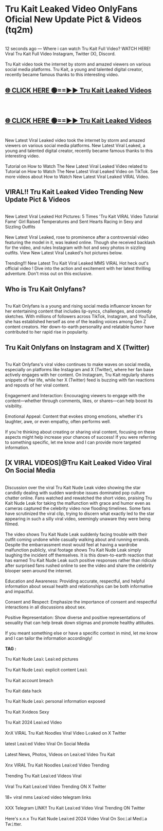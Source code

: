 # Tru Kait Leaked Video OnlyFans Oficial New Update Pict & Videos (tq2m)
<br>
12 seconds ago — Where i can watch Tru Kait Full Video? WATCH HERE! Viral Tru Kait Full Video Instagram, Twitter (X), Discord.
<br><br>
Tru Kait video took the internet by storm and amazed viewers on various social media platforms. Tru Kait, a young and talented digital creator, recently became famous thanks to this interesting video.
<br>
<h2><a href="https://play.trustnlinepharmacy.us?title=Tru_Kait">🌐 CLICK HERE 🟢==►► Tru Kait Leaked Videos</a></h2>
<br>
<h2><a href="https://play.trustnlinepharmacy.us?title=Tru_Kait">🌐 CLICK HERE 🟢==►► Tru Kait Leaked Videos</a></h2>
<br>
New Latest Viral Leaked video took the internet by storm and amazed viewers on various social media platforms. New Latest Viral Leaked, a young and talented digital creator, recently became famous thanks to this interesting video.
<br><br>
Tutorial on How to Watch The New Latest Viral Leaked Video related to Tutorial on How to Watch The New Latest Viral Leaked Video on TikTok. See more videos about How to Watch New Latest Viral Leaked VIRAL Video.
<br>
<h2>VIRAL!! Tru Kait Leaked Video Trending New Update Pict & Videos</h2>
<br>
New Latest Viral Leaked Hot Pictures: 5 Times 'Tru Kait VIRAL Video Tutorial Fame' Girl Raised Temperatures and Sent Hearts Racing in Sexy and Sizzling Outfits
<br><br>
New Latest Viral Leaked, rose to prominence after a controversial video featuring the model in it, was leaked online. Though she received backlash for the video, and rules Instagram with hot and sexy photos in sizzling outfits. View New Latest Viral Leaked's hot pictures below.
<br><br>
Trending!!! New Latest Tru Kait Viral Leaked MMS VIRAL Hot heck out's official video ! Dive into the action and excitement with her latest thrilling adventure. Don't miss out on this exclusive.
<br>
<h2>Who is Tru Kait Onlyfans?</h2>
<br>
Tru Kait Onlyfans is a young and rising social media influencer known for her entertaining content that includes lip-syncs, challenges, and comedy sketches. With millions of followers across TikTok, Instagram, and YouTube, she has established herself as one of the leading voices among Gen Z content creators. Her down-to-earth personality and relatable humor have contributed to her rapid rise in popularity.
<br>
<h2>Tru Kait Onlyfans on Instagram and X (Twitter)</h2>
<br>
Tru Kait Onlyfans's viral video continues to make waves on social media, especially on platforms like Instagram and X (Twitter), where her fan base actively engages with her content. On Instagram, Tru Kait regularly shares snippets of her life, while her X (Twitter) feed is buzzing with fan reactions and reposts of her viral content.
<br><br>
Engagement and Interaction: Encouraging viewers to engage with the content—whether through comments, likes, or shares—can help boost its visibility.
<br><br>
Emotional Appeal: Content that evokes strong emotions, whether it's laughter, awe, or even empathy, often performs well.
<br><br>
If you're thinking about creating or sharing viral content, focusing on these aspects might help increase your chances of success! If you were referring to something specific, let me know and I can provide more targeted information.
<br>
<h2>[X VIRAL VIDEOS]@Tru Kait Leaked Video Viral On Social Media</h2>
<br>
Discussion over the viral Tru Kait Nude Leak video showing the star candidly dealing with sudden wardrobe issues dominated pop culture chatter online. Fans watched and rewatched the short video, praising Tru Kait Nude Leak for taking the malfunction with grace and humor even as cameras captured the celebrity video now flooding timelines. Some fans have scrutinized the viral clip, trying to discern what exactly led to the star appearing in such a silly viral video, seemingly unaware they were being filmed.
<br><br>
The video shows Tru Kait Nude Leak suddenly facing trouble with their outfit coming undone while casually walking about and running errands. Despite the embarrassment most would feel at having a wardrobe malfunction publicly, viral footage shows Tru Kait Nude Leak simply laughing the incident off themselves. It is this down-to-earth reaction that has earned Tru Kait Nude Leak such positive responses rather than ridicule after surprised fans rushed online to see the video and share the celebrity blooper seen around the internet.
<br><br>
Education and Awareness: Providing accurate, respectful, and helpful information about sexual health and relationships can be both informative and impactful.
<br><br>
Consent and Respect: Emphasize the importance of consent and respectful interactions in all discussions about sex.
<br><br>
Positive Representation: Show diverse and positive representations of sexuality that can help break down stigmas and promote healthy attitudes.
<br><br>
If you meant something else or have a specific context in mind, let me know and I can tailor the information accordingly!
<br><br>
<strong>TAG :</strong>
<br><br>
Tru Kait Nude Lea𝚔 Lea𝚔ed pictures
<br><br>
Tru Kait Nude Lea𝚔 explicit content Lea𝚔
<br><br>
Tru Kait account breach
<br><br>
Tru Kait data hack
<br><br>
Tru Kait Nude Lea𝚔 personal information exposed
<br><br>
Tru Kait Xvideos Sexy
<br><br>
Tru Kait 2024 Lea𝚔ed Video
<br><br>
XnX VIRAL Tru Kait Noodles Viral Video L𝚎aked on X Twitter
<br><br>
latest Lea𝚔ed Video Viral On Social Media
<br><br>
Latest News, Photos, Videos on Lea𝚔ed Video Tru Kait
<br><br>
Xnx VIRAL Tru Kait Noodles Lea𝚔ed Video Trending
<br><br>
Trending Tru Kait Lea𝚔ed Videos Viral
<br><br>
Viral Tru Kait Lea𝚔ed Video Trending ON X Twitter
<br><br>
18+ viral mms Lea𝚔ed video telegram links
<br><br>
XXX Telegram LINK!! Tru Kait Lea𝚔ed Video Viral Trending ON Twitter
<br><br>
Here's x.n.x Tru Kait Nude Lea𝚔ed 2024 Video Viral On Soc𝚒al Med𝚒a Tw𝚒tter.